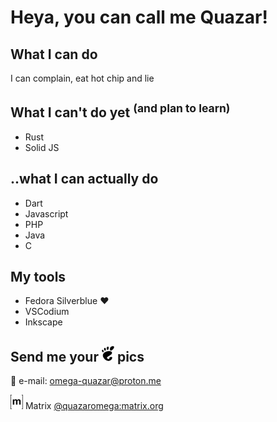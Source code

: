 # Heya, you can call me Quazar!

## What I can do
I can complain, eat hot chip and lie

## What I can't do yet <sup>(and plan to learn)</sup>
- Rust
- Solid JS

## ..what I can actually do
- Dart
- Javascript
- PHP
- Java
- C

## My tools
- Fedora Silverblue ❤️
- VSCodium
- Inkscape

## Send me your <a href="https://www.gnome.org/"><img title="Gnome" alt="Gnome" src="./gnome-logo.svg" width=20px><a> pics
💌 e-mail: [omega-quazar@proton.me](mailto:omega-quazar@proton.me)  


<img alt="matrix logo" src="./matrix-logo.svg" width="20px"> Matrix [@quazaromega:matrix.org](https://matrix.to/#/@quazaromega:matrix.org)
